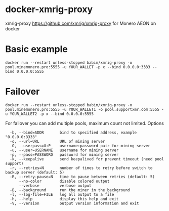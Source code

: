# docker-xmrig-proxy
xmrig-proxy https://github.com/xmrig/xmrig-proxy for Monero AEON on docker

# Basic example

`docker run --restart unless-stopped babim/xmrig-proxy -o pool.minemonero.pro:5555 -u YOUR_WALLET -p x --bind 0.0.0.0:3333 --bind 0.0.0.0:5555`

# Failover

`docker run --restart unless-stopped babim/xmrig-proxy -o pool.minemonero.pro:5555 -u YOUR_WALLET1 -o pool.supportxmr.com:5555 -u YOUR_WALLET2 -p x --bind 0.0.0.0:5555 `

For failover you can add multiple pools, maximum count not limited.
Options
```
  -b, --bind=ADDR       bind to specified address, example "0.0.0.0:3333"
  -o, --url=URL         URL of mining server
  -O, --userpass=U:P    username:password pair for mining server
  -u, --user=USERNAME   username for mining server
  -p, --pass=PASSWORD   password for mining server
  -k, --keepalive       send keepalived for prevent timeout (need pool support)
  -r, --retries=N       number of times to retry before switch to backup server (default: 5)
  -R, --retry-pause=N   time to pause between retries (default: 5)
      --no-color        disable colored output
      --verbose         verbose output
  -B, --background      run the miner in the background
  -l, --log-file=FILE   log all output to a file
  -h, --help            display this help and exit
  -V, --version         output version information and exit
```
